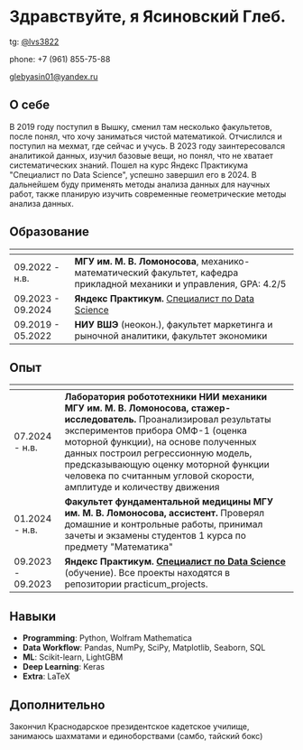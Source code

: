 # Здравствуйте, я Ясиновский Глеб.
tg: [@lvs3822](<https://t.me/lvs3822>)

phone: +7 (961) 855-75-88

glebyasin01@yandex.ru

## О себе
В 2019 году поступил в Вышку, сменил там несколько факультетов, после понял, что хочу заниматься чистой математикой. Отчислился и поступил на мехмат, где сейчас и учусь. В 2023 году заинтересовался аналитикой данных,
изучил базовые вещи, но понял, что не хватает систематических знаний. Пошел на курс Яндекс Практикума "Специалист по Data Science", успешно завершил его в 2024. В дальнейшем буду применять методы анализа данных для научных
работ, также планирую изучить современные геометрические методы анализа данных.

## Образование

| <!-- -->          | <!-- -->           |
| ----------------- | ------------------ |
| 09.2022 - н.в.    | **МГУ им. М. В. Ломоносова**, механико-математический факультет, кафедра прикладной механики и управления, GPA: 4.2/5 |
| 09.2023 - 09.2024 | **Яндекс Практикум.** [Специалист по Data Science](<https://disk.yandex.ru/i/eGTcqHtqsmr9AA>) |
| 09.2019 - 05.2022 | **НИУ ВШЭ** (неокон.), факультет маркетинга и рыночной аналитики, факультет экономики |

## Опыт

| <!-- -->          | <!-- --> |
| ----------------- | -------- |
| 07.2024 - н.в.    | **Лаборатория робототехники НИИ механики МГУ им. М. В. Ломоносова, стажер-исследователь.** Проанализировал результаты экспериментов прибора ОМФ-1 (оценка моторной функции), на основе полученных данных построил регрессионную модель, предсказывающую оценку моторной функции человека по считанным угловой скорости, амплитуде и количеству движения |
| 01.2024 - н.в.    | **Факультет фундаментальной медицины МГУ им. М. В. Ломоносова, ассистент.** Проверял домашние и контрольные работы, принимал зачеты и экзамены студентов 1 курса по предмету "Математика" |
| 09.2023 - 09.2023 | **Яндекс Практикум. [Специалист по Data Science](<https://disk.yandex.ru/i/eGTcqHtqsmr9AA>)** (обучение). Все проекты находятся в репозитории practicum_projects.

## Навыки
- **Programming**: Python, Wolfram Mathematica
- **Data Workflow**: Pandas, NumPy, SciPy, Matplotlib, Seaborn, SQL
- **ML**: Scikit-learn, LightGBM
- **Deep Learning**: Keras
- **Extra**: LaTeX

## Дополнительно
Закончил Краснодарское президентское кадетское училище, занимаюсь шахматами и единоборствами (самбо, тайский бокс)
